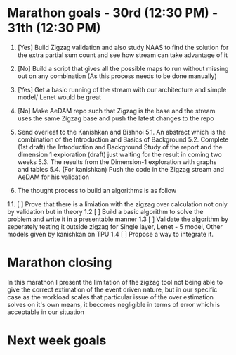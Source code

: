 # Marathon goals - 30rd (12:30 PM) - 31th (12:30 PM)

1. [Yes] Build Zigzag validation and also study NAAS to find the solution for the extra partial sum count and see how stream can take advantage of it
2. [No] Build a script that gives all the possible maps to run without missing out on any combination (As this process needs to be done manually)
3. [Yes] Get a basic running of the stream with our architecture and simple model/ Lenet would be great
4. [No] Make AeDAM repo such that Zigzag is the base and the stream uses the same Zigzag base and push the latest changes to the repo
5. Send overleaf to the Kanishkan and Bishnoi
    5.1. An abstract which is the combination of the Introduction and Basics of Background
    5.2. Complete (1st draft) the Introduction and Background Study of the report and the dimension 1 exploration (draft) just waiting for the result in coming two weeks
    5.3. The results from the Dimension-1 exploration with graphs and tables
    5.4. (For kanishkan) Push the code in the Zigzag stream and AeDAM for his validation


1. The thought process to build an algorithms is as follow

1.1. [ ] Prove that there is a limiation with the zigzag over calculation not only by validation but in theory
1.2  [ ] Build a basic algorithm to solve the problem and write it in a presentable manner
1.3  [ ] Validate the algorithm by seperately testing it outside zigzag for Single layer, Lenet - 5 model, Other models given by kanishkan on TPU
1.4  [ ] Propose a way to integrate it.

# Marathon closing 
In this marathon I present the limitation of the zigzag tool not being able to give the correct extimation of the event driven nature, but in our specific case as the workload scales that particular issue of the over estimation solves on it's own means, it becomes negligible in terms of error which is acceptable in our situation


# Next week goals

